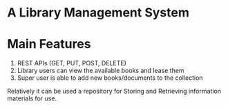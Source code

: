 # A Library Management System
# Main Features
 1. REST APIs (GET, PUT, POST, DELETE)
 2. Library users can view the available books and lease them
 3. Super user is able to add new books/documents to the collection

Relatively it can be used a repository for Storing and Retrieving information materials for use.
